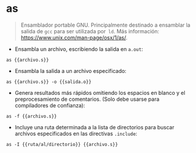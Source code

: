 # as

> Ensamblador portable GNU.
> Principalmente destinado a ensamblar la salida de `gcc` para ser utilizada por` ld`.
> Más información: <https://www.unix.com/man-page/osx/1/as/>.

- Ensambla un archivo, escribiendo la salida en `a.out`:

`as {{archivo.s}}`

- Ensambla la salida a un archivo especificado:

`as {{archivo.s}} -o {{salida.o}}`

- Genera resultados más rápidos omitiendo los espacios en blanco y el preprocesamiento de comentarios. (Solo debe usarse para compiladores de confianza):

`as -f {{archivo.s}}`

- Incluye una ruta determinada a la lista de directorios para buscar archivos especificados en las directivas `.include`:

`as -I {{ruta/al/directorio}} {{archivo.s}}`
